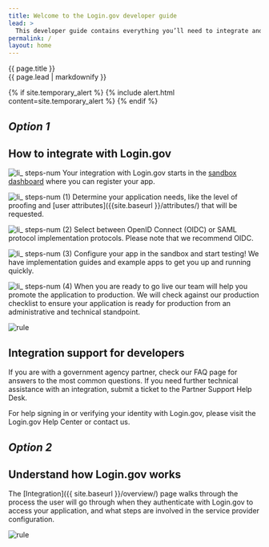 ```yaml
---
title: Welcome to the Login.gov developer guide
lead: >
  This developer guide contains everything you’ll need to integrate and deploy your application with Login.gov.
permalink: /
layout: home
---
```


<section class="usa-section usa-section--dark">
  <div class="grid-container">
    <div class="usa-display">{{ page.title }}</div>
    <div class="usa-intro">{{ page.lead | markdownify }}</div>
  </div>
</section>

<section class="usa-section grid-container usa-prose" markdown="1">

  {% if site.temporary_alert %}
    {% include alert.html content=site.temporary_alert %}
  {% endif %}

# *Option 1*
# How to integrate with Login.gov

![li_ steps-num](https://user-images.githubusercontent.com/90725258/232106089-3d9e6fcc-2b2e-44bb-968e-6ec4e68cb516.svg)
 Your integration with Login.gov starts in the [sandbox dashboard](https://dashboard.int.identitysandbox.gov/) where you can register your app. 


![li_ steps-num (1)](https://user-images.githubusercontent.com/90725258/233141022-f9c77712-ddfa-4806-920b-4c8f95af260d.svg)
 Determine your application needs, like the level of proofing and [user attributes]({{site.baseurl }}/attributes/) that will be requested.
 
 
![li_ steps-num (2)](https://user-images.githubusercontent.com/90725258/233142069-7855e0f2-4854-4c41-b80e-2b33a3dd2235.svg)
Select between OpenID Connect (OIDC) or SAML protocol implementation protocols. Please note that we recommend OIDC.


![li_ steps-num (3)](https://user-images.githubusercontent.com/90725258/233142689-c0a1bd2c-e27b-49af-b357-3992d4282eb4.svg)
Configure your app in the sandbox and start testing! We have implementation guides and example apps to get you up and running quickly.


![li_ steps-num (4)](https://user-images.githubusercontent.com/90725258/233143103-818d4ef2-6265-4d70-9521-e3d2671e502c.svg)
When you are ready to go live our team will help you promote the application to production. 
We will check against our production checklist to ensure your application is ready for production from an administrative and technical standpoint.

![rule](https://user-images.githubusercontent.com/90725258/232109818-e379b186-f486-43dc-a3fd-cd151d1ec804.svg)

## Integration support for developers
If you are with a government agency partner, check our FAQ page for answers to the most common questions. If you need further technical assistance with an integration, submit a ticket to the Partner Support Help Desk. 

For help signing in or verifying your identity with Login.gov, please visit the Login.gov Help Center or contact us.


</section>
<section class="usa-section grid-container usa-prose" markdown="1">


# *Option 2*

## Understand how Login.gov works
The [Integration]({{ site.baseurl }}/overview/) page walks through the process the user will go through when they authenticate with Login.gov to access your application, and what steps are involved in the service provider configuration.

![rule](https://user-images.githubusercontent.com/90725258/232109818-e379b186-f486-43dc-a3fd-cd151d1ec804.svg)



</section>
